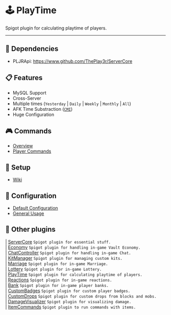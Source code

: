 # 🕹 PlayTime
Spigot plugin for calculating playtime of players.

----

## 🔧 Dependencies
- PLJRApi: https://www.github.com/ThePlay3r/ServerCore

## 📋 Features
- MySQL Support
- Cross-Server
- Multiple times (`Yesterday` | `Daily` | `Weekly` | `Monthly` | `All`)
- AFK Time Substraction ([`CMI`](https://www.spigotmc.org/resources/cmi-270-commands-insane-kits-portals-essentials-economy-mysql-sqlite-much-more.3742/))
- Huge Configuration

## 🎮 Commands
- [Overview](https://github.com/ThePlay3r/PlayTime/wiki/Commands-And-Permissions#overview)
- [Player Commands](https://github.com/ThePlay3r/PlayTime/wiki/Commands-And-Permissions#player-commands)

## 🔎 Setup
- [Wiki](https://github.com/ThePlay3r/PlayTime/wiki)

## 📁 Configuration
- [Default Configuration](https://github.com/ThePlay3r/PlayTime/blob/master/src/main/resources/config.yml)
- [General Usage](https://github.com/ThePlay3r/PLJRApi/wiki#configuration)

## 📌 Other plugins
| [ServerCore](https://github.com/ThePlay3r/ServerCore) `Spigot plugin for essential stuff.` <br>
| [Economy](https://github.com/ThePlay3r/Economy) `Spigot plugin for handling in-game Vault Economy.` <br>
| [ChatController](https://github.com/ThePlay3r/ChatController) `Spigot plugin for handling in-game Chat.` <br>
| [KitManager](https://github.com/ThePlay3r/KitManager) `Spigot plugin for managing custom kits.` <br>
| [Marriage](https://github.com/ThePlay3r/Marriage) `Spigot plugin for in-game Marriage.` <br>
| [Lottery](https://github.com/ThePlay3r/Lottery) `Spigot plugin for in-game Lottery.` <br>
| [PlayTime](https://github.com/ThePlay3r/PlayTime) `Spigot plugin for calculating playtime of players.` <br>
| [Reactions](https://github.com/ThePlay3r/Reactions) `Spigot plugin for in-game reactions.` <br>
| [Bank](https://github.com/ThePlay3r/Bank) `Spigot plugin for in-game player banks.` <br>
| [CustomBadges](https://github.com/ThePlay3r/CustomBadges) `Spigot plugin for custom player badges.` <br>
| [CustomDrops](https://github.com/ThePlay3r/CustomDrops) `Spigot plugin for custom drops from blocks and mobs.` <br>
| [DamageVisualizer](https://github.com/ThePlay3r/DamageVisualizer) `Spigot plugin for visualizing damage.` <br>
| [ItemCommands](https://github.com/ThePlay3r/ItemCommands) `Spigot plugin to run commands with items.` <br>

